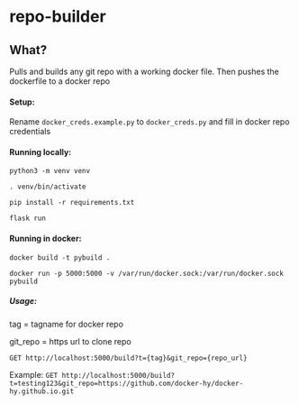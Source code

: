 # repo-builder

## What?

Pulls and builds any git repo with a working docker file. Then pushes the dockerfile to a docker repo

#### Setup:

Rename `docker_creds.example.py` to `docker_creds.py` and fill in docker repo credentials

#### Running locally:

`python3 -m venv venv`

`. venv/bin/activate`

`pip install -r requirements.txt`

`flask run`

#### Running in docker:

`docker build -t pybuild .`

`docker run -p 5000:5000 -v /var/run/docker.sock:/var/run/docker.sock pybuild`

##### Usage:

tag = tagname for docker repo

git_repo = https url to clone repo

`GET http://localhost:5000/build?t={tag}&git_repo={repo_url}`

Example:
`GET http://localhost:5000/build?t=testing123&git_repo=https://github.com/docker-hy/docker-hy.github.io.git`
